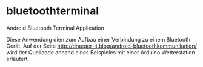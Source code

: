 # bluetoothterminal
Android Bluetooth Terminal Application

Diese Anwendung dien zum Aufbau einer Verbindung zu einem Bluetooth Gerät. 
Auf der Seite http://draeger-it.blog/android-bluetoothkommunikation/ wird der Quellcode anhand eines Beispieles mit einer Arduino Wetterstation erläutert.
